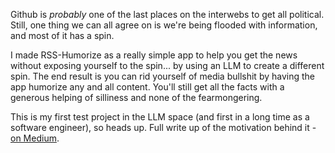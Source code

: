 Github is *probably* one of the last places on the interwebs to get all political. Still, one thing we can all agree on is we're being flooded with information, and most of it has a spin. 

I made RSS-Humorize as a really simple app to help you get the news without exposing yourself to the spin... by using an LLM to create a different spin. The end result is you can rid yourself of media bullshit by having the app humorize any and all content. You'll still get all the facts with a generous helping of silliness and none of the fearmongering.

This is my first test project in the LLM space (and first in a long time as a software engineer), so heads up. Full write up of the motivation behind it - [on Medium](https://medium.com/@ivaylo.e.ivanov/rss-humorize-or-how-to-quit-buying-the-medias-narrative-and-find-yourself-20ee1b22b986).
